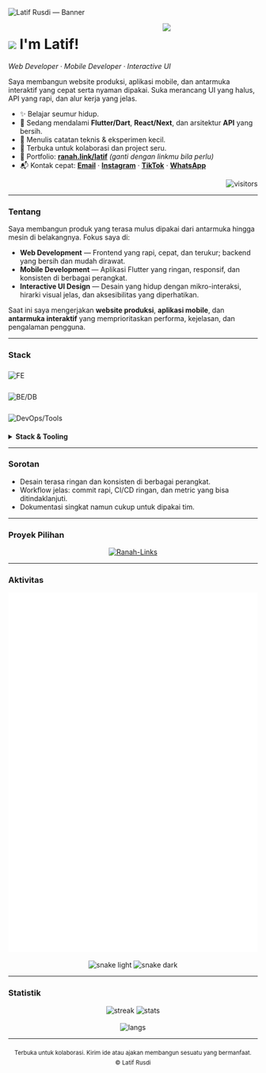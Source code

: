 <!-- Banner -->
![Latif Rusdi — Banner](./banner.png)

<!-- Side image / avatar (opsional) -->
<div>
  <img align="right" width="38%" src="https://dqyenorycxhffqjvcoqf.supabase.co/storage/v1/object/public/Gambar/PNG/Portfolio%20Latif/burung-hantu.png">
</div>

<!-- Header name -->
# <img src="https://dqyenorycxhffqjvcoqf.supabase.co/storage/v1/object/public/Gambar/GIF/emoji-keren.gif"/> I'm Latif!
*Web Developer · Mobile Developer · Interactive UI*

<!-- Intro -->
<p align="left">
Saya membangun website produksi, aplikasi mobile, dan antarmuka interaktif yang cepat serta nyaman dipakai. Suka merancang UI yang halus, API yang rapi, dan alur kerja yang jelas.
</p>

- ✨ Belajar seumur hidup.
- 🌱 Sedang mendalami **Flutter/Dart**, **React/Next**, dan arsitektur **API** yang bersih.
- 📝 Menulis catatan teknis & eksperimen kecil.
- 🤝 Terbuka untuk kolaborasi dan project seru.
- 💼 Portfolio: **[ranah.link/latif](https://ranah.link/latif)** *(ganti dengan linkmu bila perlu)*
- 📬 Kontak cepat: **[Email](mailto:latifrusdi15@gmail.com)** · **[Instagram](https://www.instagram.com/29_larusdi)** · **[TikTok](https://www.tiktok.com/@29_latif)** · **[WhatsApp](https://wa.me/6282389160273)**

<p align="right">
  <img src="https://visitor-badge.laobi.icu/badge?page_id=Larusdi.Larusdi" alt="visitors"/>
</p>

---

### Tentang
Saya membangun produk yang terasa mulus dipakai dari antarmuka hingga mesin di belakangnya. Fokus saya di:

- **Web Development** — Frontend yang rapi, cepat, dan terukur; backend yang bersih dan mudah dirawat.
- **Mobile Development** — Aplikasi Flutter yang ringan, responsif, dan konsisten di berbagai perangkat.
- **Interactive UI Design** — Desain yang hidup dengan mikro-interaksi, hirarki visual jelas, dan aksesibilitas yang diperhatikan.

Saat ini saya mengerjakan **website produksi**, **aplikasi mobile**, dan **antarmuka interaktif** yang memprioritaskan performa, kejelasan, dan pengalaman pengguna.

---

### Stack
<div style="font-weight:700; letter-spacing:.3px; margin-bottom:12px">
</div>

<img
  src="https://skillicons.dev/icons?i=html,css,js,ts,react,nextjs,vite,tailwind,bootstrap&perline=9"
  alt="FE" style="max-width:100%; margin:6px 0" />

<img
  src="https://skillicons.dev/icons?i=php,laravel,nodejs,express,mysql,postgres,mongodb,redis&perline=8"
  alt="BE/DB" style="max-width:100%; margin:6px 0" />

<img
  src="https://skillicons.dev/icons?i=docker,nginx,linux,bash,git,github,postman,vscode,vercel,netlify,cloudflare&perline=11"
  alt="DevOps/Tools" style="max-width:100%; margin:6px 0" />

<div style="color:#9da5b4; font-size:12.5px; margin-top:10px">
</div>

<details>
  <summary><b>Stack & Tooling</b></summary>
  <br>

  <b>Frontend</b> — React / Next.js, TypeScript, Vite, Tailwind / Bootstrap  
  <sub>Fokus: performa, aksesibilitas, motion yang halus.</sub>  
  <br>
  <code>HTML</code> <code>CSS</code> <code>JavaScript</code> <code>TypeScript</code> <code>React</code> <code>Next.js</code> <code>Vite</code> <code>Tailwind</code> <code>Bootstrap</code>

  <br><br>
  <b>Backend</b> — PHP / Laravel, Node.js / Express  
  <sub>API rapi, arsitektur bersih, autentikasi & otorisasi jelas.</sub>  
  <br>
  <code>PHP</code> <code>Laravel</code> <code>Node.js</code> <code>Express</code> <code>REST</code>

  <br><br>
  <b>Mobile</b> — Flutter / Dart  
  <sub>Antarmuka konsisten lintas perangkat, animasi ringan.</sub>  
  <br>
  <code>Flutter</code> <code>Dart</code>

  <br><br>
  <b>Database & Cache</b> — MySQL, PostgreSQL, MongoDB, Redis  
  <sub>Desain skema, indeks, dan query yang efisien.</sub>  
  <br>
  <code>MySQL</code> <code>Postgres</code> <code>MongoDB</code> <code>Redis</code>

  <br><br>
  <b>DevOps</b> — Docker, Nginx, Linux, Bash  
  <sub>Build yang stabil, deploy yang mulus, observability dasar.</sub>  
  <br>
  <code>Docker</code> <code>Nginx</code> <code>Linux</code> <code>Bash</code>

  <br><br>
  <b>Quality & DX</b> — Testing, Linting, CI/CD  
  <sub>Codebase terjaga, pipeline jelas, hasil bisa diprediksi.</sub>  
  <br>
  <code>Vitest/Jest</code> <code>ESLint</code> <code>Prettier</code> <code>GitHub Actions</code>

  <br><br>
  <b>Delivery</b> — Vercel, Netlify, Cloudflare  
  <sub>Distribusi cepat, edge caching, domain & SSL rapi.</sub>  
  <br>
  <code>Vercel</code> <code>Netlify</code> <code>Cloudflare</code>
</details>

---

### Sorotan
- Desain terasa ringan dan konsisten di berbagai perangkat.
- Workflow jelas: commit rapi, CI/CD ringan, dan metric yang bisa ditindaklanjuti.
- Dokumentasi singkat namun cukup untuk dipakai tim.

---

### Proyek Pilihan
<p align="center">
  <a href="https://links.larusdi.my.id">
    <img src="https://github-readme-stats.vercel.app/api/pin/?username=Larusdi&repo=Ranah-Links&theme=react&hide_border=true" alt="Ranah-Links" />
  </a>
</p>

---

### Aktivitas
<p align="center">
  <img src="./metrics.svg?t=1" width="740" alt="GitHub Metrics">
</p>

<p align="center">
  <img src="https://raw.githubusercontent.com/Larusdi/Larusdi/output/snake.svg?t=1#gh-light-mode-only" alt="snake light"/>
  <img src="https://raw.githubusercontent.com/Larusdi/Larusdi/output/snake-dark.svg?t=1#gh-dark-mode-only" alt="snake dark"/>
</p>

---

### Statistik
<p align="center">
  <img width="410" src="https://streak-stats.demolab.com?user=Larusdi&theme=react&hide_border=true" alt="streak"/>
  <img width="410" src="https://github-readme-stats.vercel.app/api?username=Larusdi&show_icons=true&theme=react&rank_icon=github&hide_border=true" alt="stats"/>
  <br/><br/>
  <img width="360" src="https://github-readme-stats.vercel.app/api/top-langs/?username=Larusdi&hide=html&langs_count=8&layout=compact&theme=react&hide_border=true" alt="langs"/>
</p>

---

<p align="center">
  <sub>Terbuka untuk kolaborasi. Kirim ide atau ajakan membangun sesuatu yang bermanfaat.</sub><br>
  <sub>© Latif Rusdi</sub>
</p>
